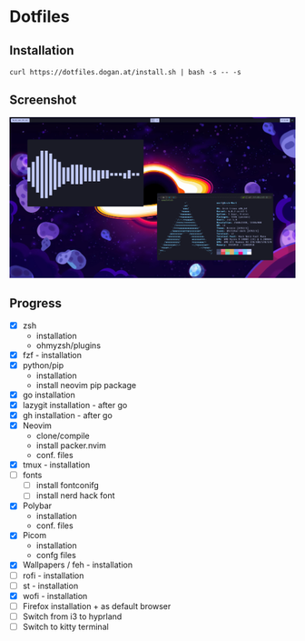 # Dotfiles

## Installation
```
curl https://dotfiles.dogan.at/install.sh | bash -s -- -s
```

## Screenshot
![screenshot](screenshot.png)

## Progress
- [x]  zsh
    - installation
    - ohmyzsh/plugins
- [x]  fzf - installation
- [x]  python/pip
    - installation
    - install neovim pip package
- [x]  go installation
- [x]  lazygit installation - after go
- [x]  gh installation - after go
- [x]  Neovim
    - clone/compile
    - install packer.nvim
    - conf. files
- [x]  tmux - installation
- [ ]  fonts
    - [ ]  install fontconifg
    - [ ]  install nerd hack font
- [x]  Polybar
    - installation
    - conf. files
- [x]  Picom
    - installation
    - confg files
- [x]  Wallpapers / feh - installation
- [ ]  rofi - installation
- [ ]  st - installation
- [x]  wofi - installation
- [ ]  Firefox installation + as default browser
- [ ]  Switch from i3 to hyprland
- [ ]  Switch to kitty terminal
